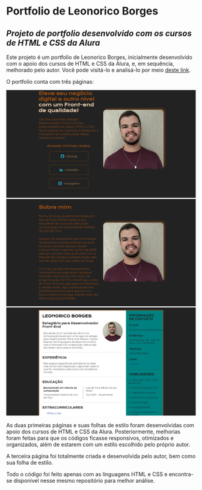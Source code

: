 # **Portfolio de Leonorico Borges**
## *Projeto de portfolio desenvolvido com os cursos de HTML e CSS da Alura*

Este projeto é um portfolio de Leonorico Borges, inicialmente desenvolvido com o apoio dos cursos de HTML e CSS da Alura, e, em sequência, melhorado pelo autor. Você pode visitá-lo e analisá-lo por meio [deste link](https://portfolio-leonorico-borges.vercel.app/).

O portfolio conta com três páginas:

![Página principal](assets/index.png)
![Página com informações sobre o autor](assets/about.png)
![Página de apresentação de currículo](assets/curriculum.png)

As duas primeiras páginas e suas folhas de estilo foram desenvolvidas com apoio dos cursos de HTML e CSS da Alura. Posteriormente, melhorias foram feitas para que os códigos ficasse responsivos, otimizados e organizados, além de estarem com um estilo escolhido pelo próprio autor.

A terceira página foi totalmente criada e desenvolvida pelo autor, bem como sua folha de estilo.

Todo o código foi feito apenas com as linguagens HTML e CSS e encontra-se disponível nesse mesmo repositório para melhor análise.
